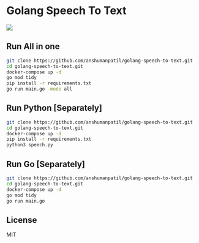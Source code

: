 # Golang Speech To Text

<a><img src="http://dump.thecybershadow.net/6c736bfd11ded8cdc5e2bda009a6694a/colortext.svg"/></a>

## Run All in one
```sh
git clone https://github.com/anshumanpatil/golang-speech-to-text.git
cd golang-speech-to-text.git
docker-compose up -d
go mod tidy
pip install -r requirements.txt
go run main.go -mode all
```

## Run Python [Separately]
```sh
git clone https://github.com/anshumanpatil/golang-speech-to-text.git
cd golang-speech-to-text.git
docker-compose up -d
pip install -r requirements.txt
python3 speech.py
```

## Run Go [Separately]
```sh
git clone https://github.com/anshumanpatil/golang-speech-to-text.git
cd golang-speech-to-text.git
docker-compose up -d
go mod tidy
go run main.go
```

## License

MIT
